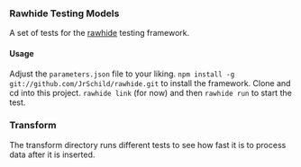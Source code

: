 ### Rawhide Testing Models
A set of tests for the [rawhide](https://github.com/JrSchild/rawhide) testing framework.

#### Usage
Adjust the `parameters.json` file to your liking. `npm install -g git://github.com/JrSchild/rawhide.git` to install the framework. Clone and cd into this project. `rawhide link` (for now) and then `rawhide run` to start the test.

### Transform
The transform directory runs different tests to see how fast it is to process data after it is inserted.